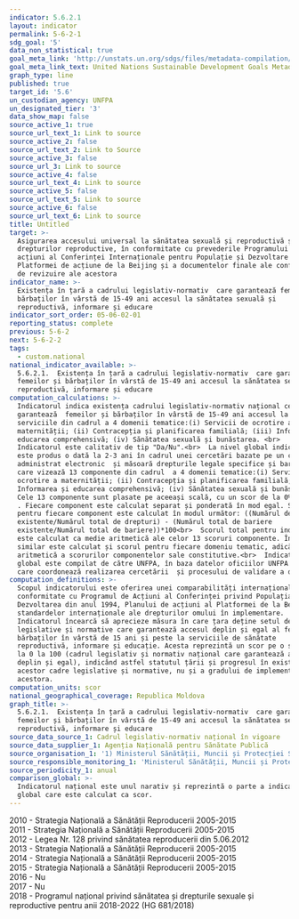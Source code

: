 ```yaml
---
indicator: 5.6.2.1
layout: indicator
permalink: 5-6-2-1
sdg_goal: '5'
data_non_statistical: true
goal_meta_link: 'http://unstats.un.org/sdgs/files/metadata-compilation/Metadata-Goal-5.pdf'
goal_meta_link_text: United Nations Sustainable Development Goals Metadata (pdf 634kB)
graph_type: line
published: true
target_id: '5.6'
un_custodian_agency: UNFPA
un_designated_tier: '3'
data_show_map: false
source_active_1: true
source_url_text_1: Link to source
source_active_2: false
source_url_text_2: Link to Source
source_active_3: false
source_url_3: Link to source
source_active_4: false
source_url_text_4: Link to source
source_active_5: false
source_url_text_5: Link to source
source_active_6: false
source_url_text_6: Link to source
title: Untitled
target: >-
  Asigurarea accesului universal la sănătatea sexuală și reproductivă și a
  drepturilor reproductive, în conformitate cu prevederile Programului de
  acțiuni al Conferinței Internaționale pentru Populație și Dezvoltare și ale
  Platformei de acțiune de la Beijing și a documentelor finale ale conferințelor
  de revizuire ale acestora
indicator_name: >-
  Existența în țară a cadrului legislativ-normativ  care garantează femeilor și
  bărbaților în vârstă de 15-49 ani accesul la sănătatea sexuală și
  reproductivă, informare și educare
indicator_sort_order: 05-06-02-01
reporting_status: complete
previous: 5-6-2
next: 5-6-2-2
tags:
  - custom.national
national_indicator_available: >-
  5.6.2.1.  Existența în țară a cadrului legislativ-normativ  care garantează
  femeilor și bărbaților în vârstă de 15-49 ani accesul la sănătatea sexuală și
  reproductivă, informare și educare
computation_calculations: >-
  Indicatorul indica existența cadrului legislativ-normativ național ce
  garantează  femeilor și bărbaților în vârstă de 15-49 ani accesul la
  serviciile din cadrul a 4 domenii tematice:(i) Servicii de ocrotire a
  maternității; (ii) Contracepția și planificarea familială; (iii) Informarea și
  educarea comprehensivă; (iv) Sănătatea sexuală și bunăstarea. <br> 
  Indicatorul este calitativ de tip "Da/Nu".<br>  La nivel global indicatorul
  este produs o dată la 2-3 ani în cadrul unei cercetări bazate pe un chestionar
  administrat electronic  și măsoară drepturile legale specifice și barierele
  care vizează 13 componente din cadrul  a 4 domenii tematice:(i) Servicii de
  ocrotire a maternității; (ii) Contracepția și planificarea familială; (iii)
  Informarea și educarea comprehensivă; (iv) Sănătatea sexuală și bunăstarea.
  Cele 13 componente sunt plasate pe aceeași scală, cu un scor de la 0% la 100%
  . Fiecare component este calculat separat și ponderată în mod egal. Scorul
  pentru fiecare component este calculat în modul următor: ((Numărul de drepturi
  existente/Numărul total de drepturi) - (Numărul total de bariere
  existente/Numărul total de bariere))*100<br>  Scorul total pentru indicator
  este calculat ca medie aritmetică ale celor 13 scoruri componente. În mod
  similar este calculat și scorul pentru fiecare domeniu tematic, adică ca medie
  aritmetică a scorurilor componentelor sale constitutive.<br>  Indicatorul
  global este compilat de către UNFPA, în baza datelor oficiilor UNFPA de țară
  care coordonează realizarea cercetării  și procesului de validare a datelor.
computation_definitions: >-
  Scopul indicatorului este oferirea unei comparabilități internaționale în
  conformitate cu Programul de Acțiuni al Conferinței privind Populația și
  Dezvoltarea din anul 1994, Planului de acțiuni al Platformei de la Beijing și
  standardelor internaționale ale drepturilor omului în implementare.
  Indicatorul încearcă să aprecieze măsura în care țara deține setul de acte
  legislative și normative care garantează accesul deplin și egal al femeilor și
  bărbaților în vârstă de 15 ani și peste la serviciile de sănătate
  reproductivă, informare și educație. Acesta reprezintă un scor pe o scală de
  la 0 la 100 (cadrul legislativ și normativ național care garantează acces
  deplin și egal), indicând astfel statutul țării și progresul în existența
  acestor cadre legislative și normative, nu și a gradului de implementare a
  acestora.
computation_units: scor
national_geographical_coverage: Republica Moldova
graph_title: >-
  5.6.2.1.  Existența în țară a cadrului legislativ-normativ  care garantează
  femeilor și bărbaților în vârstă de 15-49 ani accesul la sănătatea sexuală și
  reproductivă, informare și educare
source_data_source_1: Cadrul legislativ-normativ național în vigoare
source_data_supplier_1: Agenția Națională pentru Sănătate Publică
source_organisation_1: '1) Ministerul Sănătății, Muncii și Protecției Sociale<br>  2) UNFPA'
source_responsible_monitoring_1: 'Ministerul Sănătății, Muncii și Protecției Sociale<br>  UNFPA'
source_periodicity_1: anual
comparison_global: >-
  Indicatorul național este unul narativ și reprezintă o parte a indicatorului
  global care este calculat ca scor.
---
```

2010 - Strategia Națională a Sănătății Reproducerii 2005-2015<br>
2011 - Strategia Națională a Sănătății Reproducerii 2005-2015<br>
2012 - Legea Nr. 128 privind sănătatea reproducerii din 5.06.2012<br>
2013 - Strategia Națională a Sănătății Reproducerii 2005-2015<br>
2014 - Strategia Națională a Sănătății Reproducerii 2005-2015<br>
2015 - Strategia Națională a Sănătății Reproducerii 2005-2015<br>
2016 - Nu<br>
2017 - Nu<br>
2018 - Programul național privind sănătatea și drepturile sexuale și reproductive pentru anii 2018-2022 (HG 681/2018)
